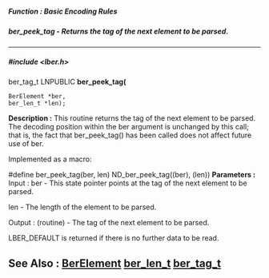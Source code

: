 ##### Function : Basic Encoding Rules
##### ber_peek_tag - Returns the tag of the next element to be parsed.
---
##### #include <lber.h>
ber_tag_t LNPUBLIC **ber_peek_tag(**

	BerElement *ber,
	ber_len_t *len);
**Description :**
This routine returns the tag of the next element to be parsed.  The decoding 
position within the ber argument is unchanged by this call; that is, the fact 
that ber_peek_tag() has been called does not affect future use of ber.


Implemented as a macro:

#define ber_peek_tag(ber, len) ND_ber_peek_tag((ber), (len))
**Parameters :**
Input :
ber  -  This state pointer points at the tag of the next element to be parsed.

len  -  The length of the element to be parsed.

Output :
(routine)  -  The tag of the next element to be parsed.

LBER_DEFAULT is returned if there is no further data to be read.  


**See Also :**
[BerElement](D:/md_files/BerElement.md)
[ber_len_t](D:/md_files/ber_len_t.md)
[ber_tag_t](D:/md_files/ber_tag_t.md)
---

